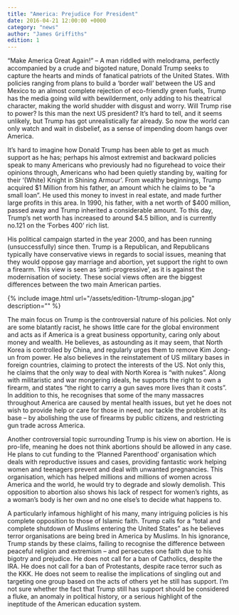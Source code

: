 ```yaml
---
title: "America: Prejudice For President"
date: 2016-04-21 12:00:00 +0000
category: "news"
author: "James Griffiths"
edition: 1
---
```

“Make America Great Again!” – A man riddled with melodrama, perfectly accompanied by a crude and bigoted nature, Donald Trump seeks to capture the hearts and minds of fanatical patriots of the United States. With policies ranging from plans to build a ‘border wall’ between the US and Mexico to an almost complete rejection of eco-friendly green fuels, Trump has the media going wild with bewilderment, only adding to his theatrical character, making the world  shudder with disgust and worry. Will Trump rise to power? Is this man the next US president? It’s hard to tell, and it seems unlikely, but Trump has got unrealistically far already. So now the world can only watch and wait in disbelief, as a sense of impending doom hangs over America.

It’s hard to imagine how Donald Trump has been able to get as much support as he has; perhaps his almost extremist and backward policies speak to many Americans who previously had no figurehead to voice their opinions through, Americans who had been quietly standing by, waiting for their ‘(White) Knight in Shining Armour’. From wealthy beginnings, Trump acquired $1 Million from his father, an amount which he claims to be “a small loan”. He used this money to invest in real estate, and made further large profits in this area. In 1990, his father, with a net worth of $400 million, passed away and Trump inherited a considerable amount. To this day, Trump’s net worth has increased to around $4.5 billion, and is currently no.121 on the ‘Forbes 400’ rich list.

His political campaign started in the year 2000, and has been running (unsuccessfully) since then. Trump is a Republican, and Republicans typically have conservative views in regards to social issues, meaning that they would oppose gay marriage and abortion, yet support the right to own a firearm. This view is seen as ‘anti-progressive’, as it is against the modernisation of society. These social views often are the biggest differences between the two main American parties.

{% include image.html url="/assets/edition-1/trump-slogan.jpg" description="" %}

The main focus on Trump is the controversial nature of his policies. Not only are some blatantly racist, he shows little care for the global environment and acts as if America is a great business opportunity, caring only about money and wealth. He believes, as astounding as it may seem, that North Korea is controlled by China, and regularly urges them to remove Kim Jong-un from power. He also believes in the reinstatement of US military bases in foreign countries, claiming to protect the interests of the US. Not only this, he claims that the only way to deal with North Korea is “with nukes”. Along with militaristic and war mongering ideals, he supports the right to own a firearm, and states “the right to carry a gun saves more lives than it costs”. In addition to this, he recognises that some of the many massacres throughout America are caused by mental health issues, but yet he does not wish to provide help or care for those in need, nor tackle the problem at its base – by abolishing the use of firearms by public citizens, and restricting gun trade across America.

Another controversial topic surrounding Trump is his view on abortion. He is pro-life, meaning he does not think abortions should be allowed in any case. He plans to cut funding to the ‘Planned Parenthood’ organisation which deals with reproductive issues and cases, providing fantastic work helping women and teenagers prevent and deal with unwanted pregnancies. This organisation, which has helped millions and millions of women across America and the world, he would try to degrade and slowly demolish. This opposition to abortion also shows his lack of respect for women’s rights, as a woman’s body is her own and no one else’s to decide what happens to.

A particularly infamous highlight of his many, many intriguing policies is his complete opposition to those of Islamic faith. Trump calls for a “total and complete shutdown of Muslims entering the United States” as he believes terror organisations are being bred in America by Muslims. In his ignorance, Trump stands by these claims, failing to recognise the difference between peaceful religion and extremism – and persecutes one faith due to his bigotry and prejudice. He does not call for a ban of Catholics, despite the IRA. He does not call for a ban of Protestants, despite race terror such as the KKK. He does not seem to realise the implications of singling out and targeting one group based on the acts of others yet he still has support. I’m not sure whether the fact that Trump still has support should be considered a fluke, an anomaly in political history, or a serious highlight of the ineptitude of the American education system.

